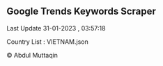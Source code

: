 

## Google Trends Keywords Scraper 
 
Last Update 31-01-2023 , 03:57:18

Country List :
VIETNAM.json



© Abdul Muttaqin 
